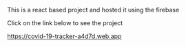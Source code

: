 This is a react based project and hosted it using the firebase

Click on the link below to see the project

https://covid-19-tracker-a4d7d.web.app
